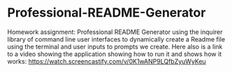 # Professional-README-Generator
Homework assignment: 
Professional README Generator using the inquirer library of command line user interfaces to dynamically create a Readme file using the terminal and user inputs to prompts
we create.
Here also is a link to a video showing the application showing how to run it and shows how it works: https://watch.screencastify.com/v/0K1wANP9LQfbZyuWyKeu
